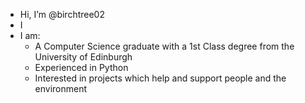 - Hi, I’m @birchtree02
- I 
- I am:
  - A Computer Science graduate with a 1st Class degree from the University of Edinburgh
  - Experienced in Python
  - Interested in projects which help and support people and the environment
<!---
birchtree02/birchtree02 is a ✨ special ✨ repository because its `README.md` (this file) appears on your GitHub profile.
You can click the Preview link to take a look at your changes.
--->
